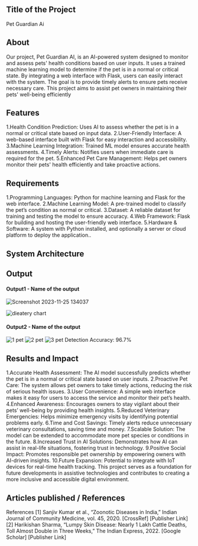 ## Title of the Project
Pet Guardian Ai

## About
Our project, Pet Guardian AI, is an AI-powered system designed to monitor and assess pets' health conditions based on user inputs. It uses a trained machine learning model to determine if the pet is in a normal or critical state. By integrating a web interface with Flask, users can easily interact with the system. The goal is to provide timely alerts to ensure pets receive necessary care. This project aims to assist pet owners in maintaining their pets' well-being efficiently

## Features
<!--List the features of the project as shown below-->
1.Health Condition Prediction: Uses AI to assess whether the pet is in a normal or critical state based on input data.
2.User-Friendly Interface: A web-based interface built with Flask for easy interaction and accessibility.
3.Machine Learning Integration: Trained ML model ensures accurate health assessments.
4.Timely Alerts: Notifies users when immediate care is required for the pet.
5.Enhanced Pet Care Management: Helps pet owners monitor their pets' health efficiently and take proactive actions.

## Requirements
1.Programming Languages: Python for machine learning and Flask for the web interface.
2.Machine Learning Model: A pre-trained model to classify the pet’s condition as normal or critical.
3.Dataset: A reliable dataset for training and testing the model to ensure accuracy.
4.Web Framework: Flask for building and hosting the user-friendly web interface.
5.Hardware & Software: A system with Python installed, and optionally a server or cloud platform to deploy the application..

## System Architecture
<!--Embed the system architecture diagram as shown below-->


## Output

<!--Embed the Output picture at respective places as shown below as shown below-->
#### Output1 - Name of the output


![Screenshot 2023-11-25 134037](https://github.com/<<yourusername>>/Hand-Gesture-Recognition-System/assets/75235455/8c2b6b5c-5ed2-4ec4-b18e-5b6625402c16)

![dieatery chart](https://github.com/user-attachments/assets/5c0563a6-1c19-407d-a616-ba4c914dc5d9)


#### Output2 - Name of the output

![1 pet](https://github.com/user-attachments/assets/9e6af966-f2c5-4519-bde5-1aad1ec666ef)
![2 pet](https://github.com/user-attachments/assets/3f22185a-3c0a-4fdc-bad5-deab2fccd9f5)
![3 pet](https://github.com/user-attachments/assets/6aaa5e0f-45ff-4e87-af03-50bf69ab95a6)
Detection Accuracy: 96.7%



## Results and Impact
<!--Give the results and impact as shown below-->
1.Accurate Health Assessment: The AI model successfully predicts whether the pet is in a normal or critical state based on user inputs.
2.Proactive Pet Care: The system allows pet owners to take timely actions, reducing the risk of serious health issues.
3.User Convenience: A simple web interface makes it easy for users to access the service and monitor their pet’s health.
4.Enhanced Awareness: Encourages owners to stay vigilant about their pets’ well-being by providing health insights.
5.Reduced Veterinary Emergencies: Helps minimize emergency visits by identifying potential problems early.
6.Time and Cost Savings: Timely alerts reduce unnecessary veterinary consultations, saving time and money.
7.Scalable Solution: The model can be extended to accommodate more pet species or conditions in the future.
8.Increased Trust in AI Solutions: Demonstrates how AI can assist in real-life situations, fostering trust in technology.
9.Positive Social Impact: Promotes responsible pet ownership by empowering owners with AI-driven insights.
10.Future Expansion: Potential to integrate with IoT devices for real-time health tracking.
This project serves as a foundation for future developments in assistive technologies and contributes to creating a more inclusive and accessible digital environment.

## Articles published / References
References [1] Sanjiv Kumar  et  al.,  “Zoonotic  Diseases  in  India,” Indian  Journal  of  Community Medicine, vol. 45,  2020. [CrossRef] [Publisher Link] [2] Harikishan  Sharma,  “Lumpy  Skin  Disease:  Nearly  1  Lakh  Cattle  Deaths,  Toll  Almost  Double  in  Three  Weeks,”  The  Indian Express, 2022. [Google Scholar] [Publisher Link]




